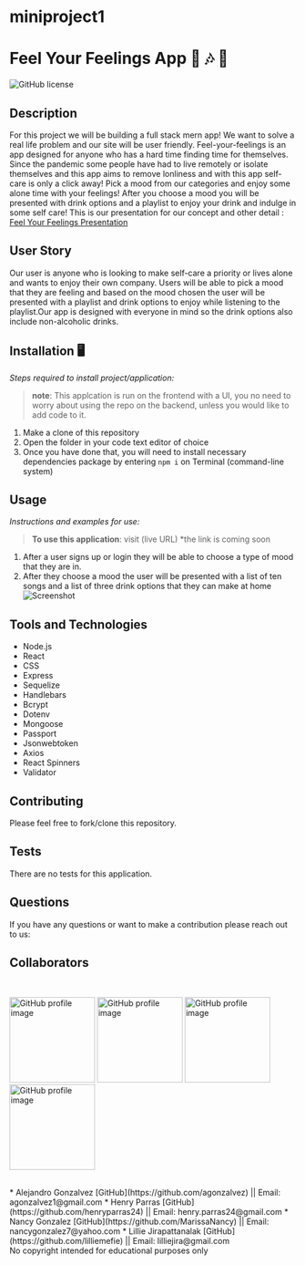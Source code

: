 # miniproject1
# Feel Your Feelings App 🎵 🎶 🍺
![GitHub license](https://img.shields.io/badge/license-MIT-pink.svg) 
## Description
For this project we will be building a full stack mern app! We want to solve a real life problem and our site will be user friendly. Feel-your-feelings is an app designed for anyone who has a hard time finding time for themselves. Since the pandemic some people have had to live remotely or isolate themselves and this app aims to remove lonliness and with this app self-care is only a click away! Pick a mood from our categories and enjoy some alone time with your feelings! After you choose a mood you will be presented with drink options and a playlist to enjoy your drink and indulge in some self care!
This is our presentation for our concept and other detail : [Feel Your Feelings Presentation](https://www.canva.com/design/DAElU3chqmA/view?utm_content=DAElU3chqmA&utm_campaign=designshare&utm_medium=link&utm_source=homepage_design_menu)
## User Story
Our user is anyone who is looking to make self-care a priority or lives alone and wants to enjoy their own company. Users will be able to pick a mood that they are feeling and based on the mood chosen the user will be presented with a playlist and drink options to enjoy while listening to the playlist.Our app is designed with everyone in mind so the drink options also include non-alcoholic drinks.
## Installation 🖥️
*Steps required to install project/application:*
> **note**: This applcation is run on the frontend with a UI, you no need to worry about using the repo on the backend, unless you would like to add code to it.
1.	Make a clone of this repository
2.	Open the folder in your code text editor of choice
3.	Once you have done that, you will need to install necessary dependencies package by entering `npm i` on Terminal (command-line system)
## Usage 
*Instructions and examples for use:* 
> **To use this application**: visit (live URL) *the link is coming soon
1. After a user signs up or login they will be able to choose a type of mood that they are in.
2. After they choose a mood the user will be presented with a list of ten songs and a list of three drink options that they can make at home
![Screenshot](https://github.com/Lilliemefie/miniproject1/blob/main/feelyoufeelings%20scc.gif?raw=true)
## Tools and Technologies 
- Node.js
- React
- CSS
- Express 
- Sequelize
- Handlebars
- Bcrypt
- Dotenv
- Mongoose
- Passport
- Jsonwebtoken
- Axios
- React Spinners
- Validator
## Contributing
Please feel free to fork/clone this repository.
## Tests
There are no tests for this application.
## Questions 
If you have any questions or want to make a contribution please reach out to us:
## Collaborators 
<br>
<p float="left">
<a href="https://github.com/agonzalvez">
<img src="https://avatars.githubusercontent.com/u/83324906?v=4"  alt="GitHub profile image" width="150"></a>
<a href="https://github.com/henryparras24">
<img src="https://avatars.githubusercontent.com/u/82185621?v=4" alt="GitHub profile image" width="150"></a>
<a href="https://github.com/MarissaNancy">
<img src="https://avatars.githubusercontent.com/u/80847247?v=4" alt="GitHub profile image" width="150"></a>
<a href="https://github.com/lilliemefie">
<img src="https://avatars.githubusercontent.com/u/82494755?v=4" alt="GitHub profile image" width="150"></a>
</p>
<br>
* Alejandro Gonzalvez [GitHub](https://github.com/agonzalvez) || Email: agonzalvez1@gmail.com
* Henry Parras [GitHub](https://github.com/henryparras24) || Email: henry.parras24@gmail.com
* Nancy Gonzalez [GitHub](https://github.com/MarissaNancy) || Email: nancygonzalez7@yahoo.com
* Lillie Jirapattanalak [GitHub](https://github.com/lilliemefie) || Email: lilliejira@gmail.com
<br>
No copyright intended for educational purposes only